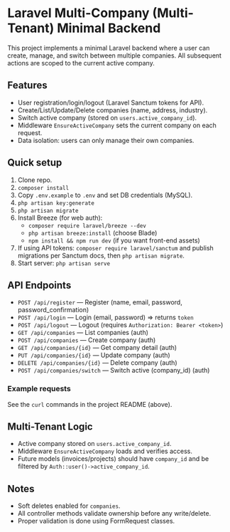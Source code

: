 # Laravel Multi-Company (Multi-Tenant) Minimal Backend

This project implements a minimal Laravel backend where a user can create, manage, and switch between multiple companies. All subsequent actions are scoped to the current active company.

## Features
- User registration/login/logout (Laravel Sanctum tokens for API).
- Create/List/Update/Delete companies (name, address, industry).
- Switch active company (stored on `users.active_company_id`).
- Middleware `EnsureActiveCompany` sets the current company on each request.
- Data isolation: users can only manage their own companies.

## Quick setup
1. Clone repo.
2. `composer install`
3. Copy `.env.example` to `.env` and set DB credentials (MySQL).
4. `php artisan key:generate`
5. `php artisan migrate`
6. Install Breeze (for web auth):
   - `composer require laravel/breeze --dev`
   - `php artisan breeze:install` (choose Blade)
   - `npm install && npm run dev` (if you want front-end assets)
7. If using API tokens: `composer require laravel/sanctum` and publish migrations per Sanctum docs, then `php artisan migrate`.
8. Start server: `php artisan serve`

## API Endpoints
- `POST /api/register` — Register (name, email, password, password_confirmation)
- `POST /api/login` — Login (email, password) => returns `token`
- `POST /api/logout` — Logout (requires `Authorization: Bearer <token>`)
- `GET /api/companies` — List companies (auth)
- `POST /api/companies` — Create company (auth)
- `GET /api/companies/{id}` — Get company detail (auth)
- `PUT /api/companies/{id}` — Update company (auth)
- `DELETE /api/companies/{id}` — Delete company (auth)
- `POST /api/companies/switch` — Switch active (company_id) (auth)

### Example requests
See the `curl` commands in the project README (above).

## Multi-Tenant Logic
- Active company stored on `users.active_company_id`.
- Middleware `EnsureActiveCompany` loads and verifies access.
- Future models (invoices/projects) should have `company_id` and be filtered by `Auth::user()->active_company_id`.

## Notes
- Soft deletes enabled for `companies`.
- All controller methods validate ownership before any write/delete.
- Proper validation is done using FormRequest classes.

